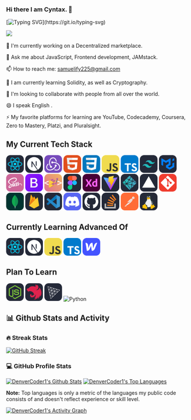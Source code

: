 
### Hi there I am Cyntax. 👋
[![Typing SVG](https://readme-typing-svg.demolab.com?font=Fira+Code&weight=600&pause=1000&color=F7569D&width=435&lines=The+Interface+Alchemist.)](https://git.io/typing-svg)

![](https://komarev.com/ghpvc/?username=samuel-2001&color=green&style=flat-square)

🔭 I'm currently working on a Decentralized marketplace.

💬 Ask me about JavaScript, Frontend development, JAMstack.

📫 How to reach me: samuelify225@gmail.com

🌱 I am currently learning Solidity, as well as Cryptography. 

👯 I'm looking to collaborate with people from all over the world.

😄 I speak  English .

⚡ My favorite platforms for learning are YouTube, Codecademy, Coursera, Zero to Mastery, Platzi, and Pluralsight.

## My Current Tech Stack
<img src="https://github.com/tandpfun/skill-icons/blob/main/icons/React-Dark.svg" width="48" title="React.Js">  <img src="https://github.com/tandpfun/skill-icons/blob/main/icons/NextJS-Dark.svg" width="48" title="Next.Js">   <img src="https://github.com/tandpfun/skill-icons/blob/main/icons/Redux.svg" width="48" title="Redux.Js">
   <img src="https://github.com/tandpfun/skill-icons/blob/main/icons/HTML.svg" width="48" title="HTML">   <img src="https://github.com/tandpfun/skill-icons/blob/main/icons/CSS.svg" width="48" title="CSS">   <img src="https://github.com/tandpfun/skill-icons/blob/main/icons/JavaScript.svg" width="48"  title="Javascript">   <img src="https://github.com/tandpfun/skill-icons/blob/main/icons/TypeScript.svg" width="48" title="TypeScript">    <img src="https://github.com/tandpfun/skill-icons/blob/main/icons/TailwindCSS-Dark.svg" width="48" title="TailWindCss">   <img src="https://github.com/tandpfun/skill-icons/blob/main/icons/MaterialUI-Dark.svg" width="48" title="MUI">   <img src="https://github.com/tandpfun/skill-icons/blob/main/icons/Sass.svg" width="48" title="Sass">  <img src="https://github.com/tandpfun/skill-icons/blob/main/icons/Bootstrap.svg" width="48">  <img src="https://github.com/tandpfun/skill-icons/blob/main/icons/StyledComponents.svg" width="48" title="StyledComponents">  <img src="https://github.com/tandpfun/skill-icons/blob/main/icons/Figma-Dark.svg" width="48" title="Figma">   <img src="https://github.com/tandpfun/skill-icons/blob/main/icons/XD.svg" width="48" title="Adobe XD">   <img src="https://github.com/tandpfun/skill-icons/blob/main/icons/Vite-Dark.svg" width="48"  title="Vite">  <img src="https://github.com/tandpfun/skill-icons/blob/main/icons/Netlify-Dark.svg" width="48" title="Netlify">  <img src="https://github.com/tandpfun/skill-icons/blob/main/icons/Vercel-Dark.svg" width="48" title="Vercel">  <img src="https://github.com/tandpfun/skill-icons/blob/main/icons/Git.svg" width="48" title="Git">  <img src="https://github.com/tandpfun/skill-icons/blob/main/icons/MongoDB.svg" width="48" title="MongoDB">  <img src="https://github.com/tandpfun/skill-icons/blob/main/icons/Firebase-Dark.svg" width="48" title="Firebase">   <img src="https://github.com/tandpfun/skill-icons/blob/main/icons/VSCode-Dark.svg" width="48" title="Vscode">   <img src="https://github.com/tandpfun/skill-icons/blob/main/icons/Discord.svg" width="48" title="Discord">   <img src="https://github.com/tandpfun/skill-icons/blob/main/icons/Github-Dark.svg" width="48" title="Github">   <img src="https://github.com/tandpfun/skill-icons/blob/main/icons/StackOverflow-Dark.svg" width="48" title="StackOverFlow">   <img src="https://github.com/tandpfun/skill-icons/blob/main/icons/Postman.svg" width="48" title="Postman">   <img src="https://github.com/tandpfun/skill-icons/blob/main/icons/Linux-Dark.svg" width="48" title="Linux">   <img src="" width="48" title="">   

## Currently Learning Advanced Of
<img src="https://github.com/tandpfun/skill-icons/blob/main/icons/React-Dark.svg" width="48" title="React.Js">  <img src="https://github.com/tandpfun/skill-icons/blob/main/icons/NextJS-Dark.svg" width="48" title="Next.Js">  <img src="https://github.com/tandpfun/skill-icons/blob/main/icons/JavaScript.svg" width="48"  title="Javascript">   <img src="https://github.com/tandpfun/skill-icons/blob/main/icons/TypeScript.svg" width="48" title="TypeScript">  <img src="https://github.com/tandpfun/skill-icons/blob/main/icons/Webflow.svg" width="48" title="Webflow">   

## Plan To Learn
<img src="https://github.com/tandpfun/skill-icons/blob/main/icons/NodeJS-Dark.svg" width="48" title="NodeJs">   <img src="https://github.com/tandpfun/skill-icons/blob/main/icons/NestJS-Dark.svg" width="48" title="NestJs">   <img src="https://github.com/tandpfun/skill-icons/blob/main/icons/ThreeJS-Dark.svg" width="48" title="ThreeJs">  <img src="https://github.com/tandpfun/skill-icons/blob/main/icons/Python.svg" width="48" title="Python">   

<summary><h2>📊 Github Stats and Activity</h2></summary>

<h3>🔥 Streak Stats</h3>

[![GitHub Streak](https://streak-stats.demolab.com?user=Samuel-2001&theme=dark&date_format=M%20j%5B%2C%20Y%5D)](https://git.io/streak-stats)

<h3>💻 GitHub Profile Stats</h3>

  <a href="https://github.com/anuraghazra/github-readme-stats"><img alt="DenverCoder1's Github Stats" src="https://denvercoder1-github-readme-stats.vercel.app/api/?username=samuel-2001&show_icons=true&include_all_commits=true&count_private=true&theme=react&hide_border=true&bg_color=1F222E&title_color=F85D7F&icon_color=F8D866" height="192px"/></a>
  <a href="https://github.com/anuraghazra/github-readme-stats"><img alt="DenverCoder1's Top Languages" src="https://denvercoder1-github-readme-stats.vercel.app/api/top-langs/?username=samuel-2001&langs_count=8&layout=compact&theme=react&hide_border=true&bg_color=1F222E&title_color=F85D7F&icon_color=F8D866&hide=Jupyter%20Notebook,Roff" height="192px"/></a>
<br/>

  <b>Note:</b> Top languages is only a metric of the languages my public code consists of and doesn't reflect experience or skill level.
  

  <a href="https://github.com/ashutosh00710/github-readme-activity-graph"><img alt="DenverCoder1's Activity Graph" src="https://github-readme-activity-graph.cyclic.app/graph/?username=samuel-2001&bg_color=1F222E&color=F8D866&line=F85D7F&point=FFFFFF&hide_border=true" /></a>


